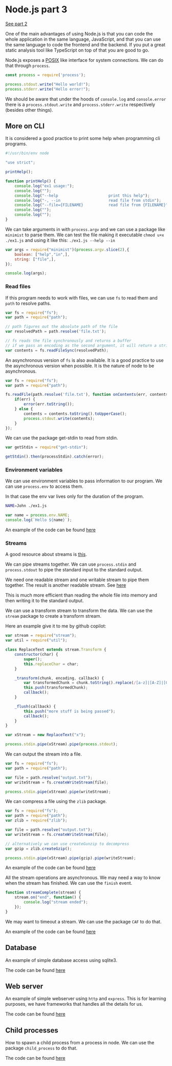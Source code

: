 # Node.js part 3

[See part 2](./2023-07-11-node-js-2.md)

One of the main advantages of using Node.js is that you can code the whole application in the same language, JavaScript, and that you can use the same language to code the frontend and the backend. If you put a great static analysis tool like TypeScript on top of that you are good to go.

Node.js exposes a [POSIX](https://en.wikipedia.org/wiki/POSIX) like interface for system connections. We can do that through `process`.

```javascript
const process = require('process');

process.stdout.write("Hello world!");
process.stderr.write("Hello error!");
```

We should be aware that under the hoods of `console.log` and `console.error` there is a `process.stdout.write` and `process.stderr.write` respectively (besides other things).

## More on CLI

It is considered a good practice to print some help when programming cli programs.

```javascript
#!/usr/bin/env node

"use strict";

printHelp();

function printHelp() {
	console.log("ex1 usage:");
	console.log("");
	console.log("--help                      print this help");
	console.log("-, --in                     read file from stdin");
	console.log("--file={FILENAME}           read file from {FILENAME}");
	console.log("");
	console.log("");
}

```

We can take arguments in with `process.argv` and we can use a package like `minimist` to parse them. We can test the file making it executable `chmod u+x ./ex1.js` and using it like this: `./ex1.js --help --in`

```javascript
var args = require("minimist")(process.argv.slice(2),{
	boolean: ["help","in",],
	string: ["file",],
});

console.log(args);
```

### Read files

If this program needs to work with files, we can use `fs` to read them and `path` to resolve paths.

```javascript
var fs = require("fs");
var path = require("path");

// path figures out the absolute path of the file
var resolvedPath = path.resolve('file.txt');

// fs reads the file synchronously and returns a buffer
// if we pass an encoding as the second argument, it will return a string.
var contents = fs.readFileSync(resolvedPath);
```	

An asynchronous version of `fs` is also available. It is a good practice to use the asynchronous version when possible. It is the nature of node to be asynchronous.

```javascript
var fs = require("fs");
var path = require("path");

fs.readFile(path.resolve('file.txt'), function onContents(err, contents){
	if(err) {
		error(err.toString());
	} else {
		contents = contents.toString().toUpperCase();
		process.stdout.write(contents);
	}
});
```

We can use the package get-stdin to read from stdin.

```javascript
var getStdin = require("get-stdin");

getStdin().then(processStdin).catch(error);
```

### Environment variables

We can use environment variables to pass information to our program. We can use `process.env` to access them.

In that case the env var lives only for the duration of the program.

```bash
NAME=John ./ex1.js
```

```javascript
var name = process.env.NAME;
console.log(`Hello ${name}`);
```

An example of the code can be found [here](https://github.com/abrahan-dev/learning-to-code/blob/main/nodejs/server/cli-1.js)

### Streams

A good resource about streams is [this](https://github.com/JasonGhent/stream-handbook-epub).

We can pipe streams together. We can use `process.stdin` and `process.stdout` to pipe the standard input to the standard output.

We need one readable stream and one writable stream to pipe them together. The result is another readable stream. See [here](https://github.com/JasonGhent/stream-handbook-epub#pipe)

This is much more efficient than reading the whole file into memory and then writing it to the standard output.

We can use a transform stream to transform the data. We can use the `stream` package to create a transform stream.

Here an example give it to me by github copilot:

```javascript
var stream = require("stream");
var util = require("util");

class ReplaceText extends stream.Transform {
	constructor(char) {
		super();
		this.replaceChar = char;
	}

	_transform(chunk, encoding, callback) {
		var transformedChunk = chunk.toString().replace(/[a-z]|[A-Z]|[0-9]/g, this.replaceChar);
		this.push(transformedChunk);
		callback();
	}

	_flush(callback) {
		this.push("more stuff is being passed");
		callback();
	}
}

var xStream = new ReplaceText("x");

process.stdin.pipe(xStream).pipe(process.stdout);
```

We can output the stream into a file.

```javascript
var fs = require("fs");
var path = require("path");

var file = path.resolve("output.txt");
var writeStream = fs.createWriteStream(file);

process.stdin.pipe(xStream).pipe(writeStream);
```

We can compress a file using the `zlib` package.

```javascript
var fs = require("fs");
var path = require("path");
var zlib = require("zlib");

var file = path.resolve("output.txt");
var writeStream = fs.createWriteStream(file);

// alternatively we can use createGunzip to decompress
var gzip = zlib.createGzip();

process.stdin.pipe(xStream).pipe(gzip).pipe(writeStream);
```

An example of the code can be found [here](https://github.com/abrahan-dev/learning-to-code/blob/main/nodejs/server/cli-2.js)

All the stream operations are asynchronous. We may need a way to know when the stream has finished. We can use the `finish` event.

```javascript
function streamComplete(stream) {
	stream.on("end", function() {
		console.log("stream ended");
	});
}
```

We may want to timeout a stream. We can use the package `CAF` to do that.

An example of the code can be found [here](https://github.com/abrahan-dev/learning-to-code/blob/main/nodejs/server/cli-3.js)

## Database

An example of simple database access using sqlite3.

The code can be found [here](https://github.com/abrahan-dev/learning-to-code/blob/main/nodejs/server/cli-4.js)

## Web server

An example of simple webserver using `http` and `express`. This is for learning purposes, we have frameworks that handles all the details for us.

The code can be found [here](https://github.com/abrahan-dev/learning-to-code/blob/main/nodejs/server/cli-5.js)

## Child processes

How to spawn a child process from a process in node. We can use the package `child_process` to do that.

The code can be found [here](https://github.com/abrahan-dev/learning-to-code/blob/main/nodejs/server/cli-6.js)
